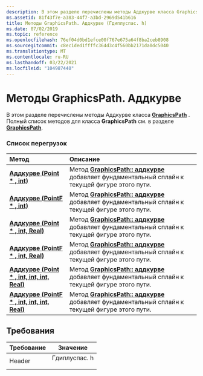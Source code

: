 ```yaml
---
description: В этом разделе перечислены методы Аддкурве класса GraphicsPath. Полный список методов для класса GraphicsPath см. в разделе GraphicsPath.
ms.assetid: 81f43f7e-a383-44f7-a3bd-2969d541b616
title: Методы GraphicsPath. Аддкурве (Гдиплуспас. h)
ms.date: 07/02/2019
ms.topic: reference
ms.openlocfilehash: 76ef04d0bd1efce00f767e675a64f8ba2ceb8908
ms.sourcegitcommit: c8ec1ded1ffffc364d3c4f560bb2171da0dc5040
ms.translationtype: MT
ms.contentlocale: ru-RU
ms.lasthandoff: 03/22/2021
ms.locfileid: "104987440"
---
```

# <a name="graphicspathaddcurve-methods"></a>Методы GraphicsPath. Аддкурве

В этом разделе перечислены методы Аддкурве класса [**GraphicsPath**](/windows/win32/api/gdipluspath/nl-gdipluspath-graphicspath) . Полный список методов для класса **GraphicsPath** см. в разделе [**GraphicsPath**](/windows/win32/api/gdipluspath/nl-gdipluspath-graphicspath).

### <a name="overload-list"></a>Список перегрузок



| Метод                                                                                                                                              | Описание                                                                                                                                                                                                             |
|:----------------------------------------------------------------------------------------------------------------------------------------------------|:------------------------------------------------------------------------------------------------------------------------------------------------------------------------------------------------------------------------|
| [**Аддкурве (Point \* , int)**](/windows/win32/api/gdipluspath/nf-gdipluspath-graphicspath-addcurve(inconstpoint_inint))                                                       | Метод [**GraphicsPath:: аддкурве**](/windows/win32/api/gdipluspath/nf-gdipluspath-graphicspath-addcurve(inconstpoint_inint)) добавляет фундаментальный сплайн к текущей фигуре этого пути.<br/>                                         |
| [**Аддкурве (PointF \* , int)**](/previous-versions//ms535611(v=vs.85))                                                     | Метод [**GraphicsPath:: аддкурве**](/previous-versions//ms535611(v=vs.85)) добавляет фундаментальный сплайн к текущей фигуре этого пути.<br/>                                        |
| [**Аддкурве (Point \* , int, Real)**](/windows/win32/api/gdipluspath/nf-gdipluspath-graphicspath-addcurve(inconstpoint_inint_inreal))                                     | Метод [**GraphicsPath:: аддкурве**](/windows/win32/api/gdipluspath/nf-gdipluspath-graphicspath-addcurve(inconstpoint_inint_inreal)) добавляет фундаментальный сплайн к текущей фигуре этого пути.<br/>                            |
| [**Аддкурве (PointF \* , int, Real)**](/windows/win32/api/gdipluspath/nf-gdipluspath-graphicspath-addcurve(inconstpointf_inint_inreal))                                   | Метод [**GraphicsPath:: аддкурве**](/windows/win32/api/gdipluspath/nf-gdipluspath-graphicspath-addcurve(inconstpointf_inint_inreal)) добавляет фундаментальный сплайн к текущей фигуре этого пути.<br/>                           |
| [**Аддкурве (Point \* , int, int, int, Real)**](/windows/win32/api/gdipluspath/nf-gdipluspath-graphicspath-addcurve(inconstpoint_inint_inint_inint_inreal))  | Метод [**GraphicsPath:: аддкурве**](/windows/win32/api/gdipluspath/nf-gdipluspath-graphicspath-addcurve(inconstpoint_inint_inint_inint_inreal)) добавляет фундаментальный сплайн к текущей фигуре этого пути.<br/> |
| [**Аддкурве (PointF \* , int, int, int, Real)**](/windows/win32/api/gdipluspath/nf-gdipluspath-graphicspath-addcurve(inconstpointf_inint_inint_inint_inreal)) | Метод [**GraphicsPath:: аддкурве**](/windows/win32/api/gdipluspath/nf-gdipluspath-graphicspath-addcurve(inconstpointf_inint_inint_inint_inreal)) добавляет фундаментальный сплайн к текущей фигуре этого пути.<br/> |



## <a name="requirements"></a>Требования



| Требование | Значение |
|-------------------|------------------------------------------------------------------------------------------|
| Header<br/> | <dl> <dt>Гдиплуспас. h</dt> </dl> |



 

 
